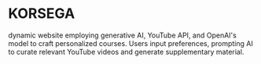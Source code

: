# KORSEGA
 dynamic website employing generative AI, YouTube API, and OpenAI's model to craft personalized courses. Users input preferences, prompting AI to curate relevant YouTube videos and generate supplementary material.

